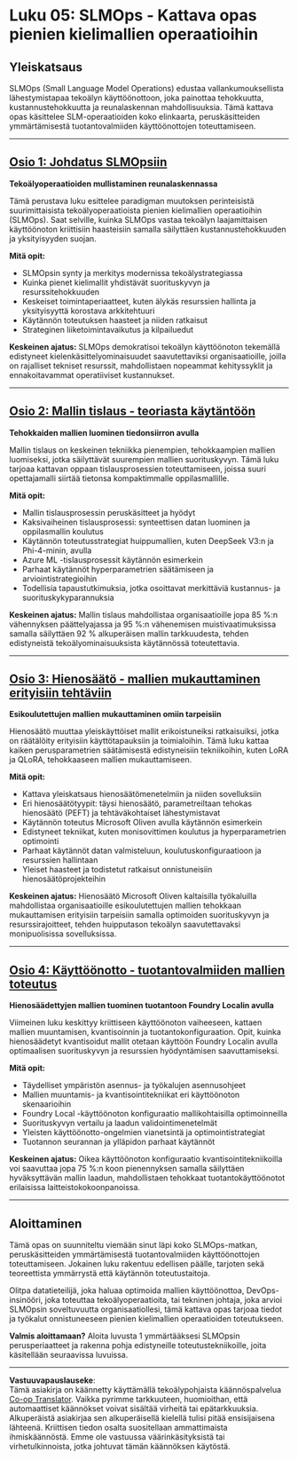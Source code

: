 <!--
CO_OP_TRANSLATOR_METADATA:
{
  "original_hash": "2db7a2f6e9873c3cd09fea6736bf360b",
  "translation_date": "2025-09-18T10:30:54+00:00",
  "source_file": "Module05/README.md",
  "language_code": "fi"
}
-->
# Luku 05: SLMOps - Kattava opas pienien kielimallien operaatioihin

## Yleiskatsaus

SLMOps (Small Language Model Operations) edustaa vallankumouksellista lähestymistapaa tekoälyn käyttöönottoon, joka painottaa tehokkuutta, kustannustehokkuutta ja reunalaskennan mahdollisuuksia. Tämä kattava opas käsittelee SLM-operaatioiden koko elinkaarta, peruskäsitteiden ymmärtämisestä tuotantovalmiiden käyttöönottojen toteuttamiseen.

---

## [Osio 1: Johdatus SLMOpsiin](./01.IntroduceSLMOps.md)

**Tekoälyoperaatioiden mullistaminen reunalaskennassa**

Tämä perustava luku esittelee paradigman muutoksen perinteisistä suurimittaisista tekoälyoperaatioista pienien kielimallien operaatioihin (SLMOps). Saat selville, kuinka SLMOps vastaa tekoälyn laajamittaisen käyttöönoton kriittisiin haasteisiin samalla säilyttäen kustannustehokkuuden ja yksityisyyden suojan.

**Mitä opit:**
- SLMOpsin synty ja merkitys modernissa tekoälystrategiassa
- Kuinka pienet kielimallit yhdistävät suorituskyvyn ja resurssitehokkuuden
- Keskeiset toimintaperiaatteet, kuten älykäs resurssien hallinta ja yksityisyyttä korostava arkkitehtuuri
- Käytännön toteutuksen haasteet ja niiden ratkaisut
- Strateginen liiketoimintavaikutus ja kilpailuedut

**Keskeinen ajatus:** SLMOps demokratisoi tekoälyn käyttöönoton tekemällä edistyneet kielenkäsittelyominaisuudet saavutettaviksi organisaatioille, joilla on rajalliset tekniset resurssit, mahdollistaen nopeammat kehityssyklit ja ennakoitavammat operatiiviset kustannukset.

---

## [Osio 2: Mallin tislaus - teoriasta käytäntöön](./02.SLMOps-Distillation.md)

**Tehokkaiden mallien luominen tiedonsiirron avulla**

Mallin tislaus on keskeinen tekniikka pienempien, tehokkaampien mallien luomiseksi, jotka säilyttävät suurempien mallien suorituskyvyn. Tämä luku tarjoaa kattavan oppaan tislausprosessien toteuttamiseen, joissa suuri opettajamalli siirtää tietonsa kompaktimmalle oppilasmallille.

**Mitä opit:**
- Mallin tislausprosessin peruskäsitteet ja hyödyt
- Kaksivaiheinen tislausprosessi: synteettisen datan luominen ja oppilasmallin koulutus
- Käytännön toteutusstrategiat huippumallien, kuten DeepSeek V3:n ja Phi-4-minin, avulla
- Azure ML -tislausprosessit käytännön esimerkein
- Parhaat käytännöt hyperparametrien säätämiseen ja arviointistrategioihin
- Todellisia tapaustutkimuksia, jotka osoittavat merkittäviä kustannus- ja suorituskykyparannuksia

**Keskeinen ajatus:** Mallin tislaus mahdollistaa organisaatioille jopa 85 %:n vähennyksen päättelyajassa ja 95 %:n vähenemisen muistivaatimuksissa samalla säilyttäen 92 % alkuperäisen mallin tarkkuudesta, tehden edistyneistä tekoälyominaisuuksista käytännössä toteutettavia.

---

## [Osio 3: Hienosäätö - mallien mukauttaminen erityisiin tehtäviin](./03.SLMOps-Finetuing.md)

**Esikoulutettujen mallien mukauttaminen omiin tarpeisiin**

Hienosäätö muuttaa yleiskäyttöiset mallit erikoistuneiksi ratkaisuiksi, jotka on räätälöity erityisiin käyttötapauksiin ja toimialoihin. Tämä luku kattaa kaiken perusparametrien säätämisestä edistyneisiin tekniikoihin, kuten LoRA ja QLoRA, tehokkaaseen mallien mukauttamiseen.

**Mitä opit:**
- Kattava yleiskatsaus hienosäätömenetelmiin ja niiden sovelluksiin
- Eri hienosäätötyypit: täysi hienosäätö, parametreiltaan tehokas hienosäätö (PEFT) ja tehtäväkohtaiset lähestymistavat
- Käytännön toteutus Microsoft Oliven avulla käytännön esimerkein
- Edistyneet tekniikat, kuten monisovittimen koulutus ja hyperparametrien optimointi
- Parhaat käytännöt datan valmisteluun, koulutuskonfiguraatioon ja resurssien hallintaan
- Yleiset haasteet ja todistetut ratkaisut onnistuneisiin hienosäätöprojekteihin

**Keskeinen ajatus:** Hienosäätö Microsoft Oliven kaltaisilla työkaluilla mahdollistaa organisaatioille esikoulutettujen mallien tehokkaan mukauttamisen erityisiin tarpeisiin samalla optimoiden suorituskyvyn ja resurssirajoitteet, tehden huipputason tekoälyn saavutettavaksi monipuolisissa sovelluksissa.

---

## [Osio 4: Käyttöönotto - tuotantovalmiiden mallien toteutus](./04.SLMOps.Deployment.md)

**Hienosäädettyjen mallien tuominen tuotantoon Foundry Localin avulla**

Viimeinen luku keskittyy kriittiseen käyttöönoton vaiheeseen, kattaen mallien muuntamisen, kvantisoinnin ja tuotantokonfiguraation. Opit, kuinka hienosäädetyt kvantisoidut mallit otetaan käyttöön Foundry Localin avulla optimaalisen suorituskyvyn ja resurssien hyödyntämisen saavuttamiseksi.

**Mitä opit:**
- Täydelliset ympäristön asennus- ja työkalujen asennusohjeet
- Mallien muuntamis- ja kvantisointitekniikat eri käyttöönoton skenaarioihin
- Foundry Local -käyttöönoton konfiguraatio mallikohtaisilla optimoinneilla
- Suorituskyvyn vertailu ja laadun validointimenetelmät
- Yleisten käyttöönotto-ongelmien vianetsintä ja optimointistrategiat
- Tuotannon seurannan ja ylläpidon parhaat käytännöt

**Keskeinen ajatus:** Oikea käyttöönoton konfiguraatio kvantisointitekniikoilla voi saavuttaa jopa 75 %:n koon pienennyksen samalla säilyttäen hyväksyttävän mallin laadun, mahdollistaen tehokkaat tuotantokäyttöönotot erilaisissa laitteistokokoonpanoissa.

---

## Aloittaminen

Tämä opas on suunniteltu viemään sinut läpi koko SLMOps-matkan, peruskäsitteiden ymmärtämisestä tuotantovalmiiden käyttöönottojen toteuttamiseen. Jokainen luku rakentuu edellisen päälle, tarjoten sekä teoreettista ymmärrystä että käytännön toteutustaitoja.

Olitpa datatieteilijä, joka haluaa optimoida mallien käyttöönottoa, DevOps-insinööri, joka toteuttaa tekoälyoperaatioita, tai tekninen johtaja, joka arvioi SLMOpsin soveltuvuutta organisaatiollesi, tämä kattava opas tarjoaa tiedot ja työkalut onnistuneeseen pienien kielimallien operaatioiden toteutukseen.

**Valmis aloittamaan?** Aloita luvusta 1 ymmärtääksesi SLMOpsin perusperiaatteet ja rakenna pohja edistyneille toteutustekniikoille, joita käsitellään seuraavissa luvuissa.

---

**Vastuuvapauslauseke**:  
Tämä asiakirja on käännetty käyttämällä tekoälypohjaista käännöspalvelua [Co-op Translator](https://github.com/Azure/co-op-translator). Vaikka pyrimme tarkkuuteen, huomioithan, että automaattiset käännökset voivat sisältää virheitä tai epätarkkuuksia. Alkuperäistä asiakirjaa sen alkuperäisellä kielellä tulisi pitää ensisijaisena lähteenä. Kriittisen tiedon osalta suositellaan ammattimaista ihmiskäännöstä. Emme ole vastuussa väärinkäsityksistä tai virhetulkinnoista, jotka johtuvat tämän käännöksen käytöstä.